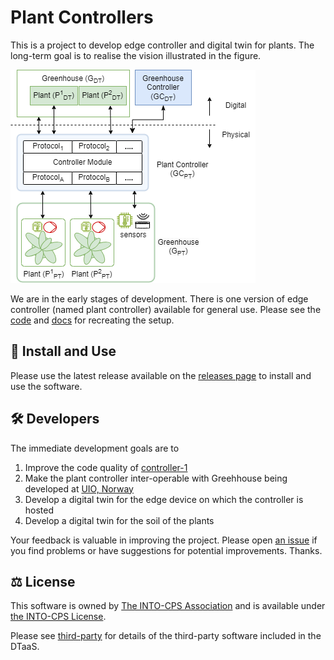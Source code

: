 # Plant Controllers

This is a project to develop edge controller and digital twin for plants.
The long-term goal is to realise the vision illustrated in the figure.

![system architecture](docs/pt/system-architecture.png)

We are in the early stages of development. There is one version of
edge controller (named plant controller) available for general use.
Please see the [code](pt/controller_1/README.md) and
[docs](docs/pt/controller_1/assembly/ASSEMBLE.md) for recreating
the setup.

## :rocket: Install and Use

Please use the latest release available on the
[releases page](https://github.com/INTO-CPS-Association/plant-controller/releases)
to install and use the software.

## :hammer_and_wrench: Developers

The immediate development goals are to

1. Improve the code quality of [controller-1](pt/controller_1/controller-1.py)
1. Make the plant controller inter-operable with Greehhouse being developed
   at [UIO, Norway](https://github.com/N-essuno/greenhouse_twin_project)
1. Develop a digital twin for the edge device on which the controller is hosted
1. Develop a digital twin for the soil of the plants

Your feedback is valuable in improving the project. Please open
[an issue](https://github.com/INTO-CPS-Association/plant-controller/issues/new)
if you find problems or have suggestions for potential improvements. Thanks.

## :balance_scale: License

This software is owned by
[The INTO-CPS Association](https://into-cps.org/)
and is available under [the INTO-CPS License](./LICENSE.md).

Please see [third-party](docs/third-party.md) for details of
the third-party software included in the DTaaS.